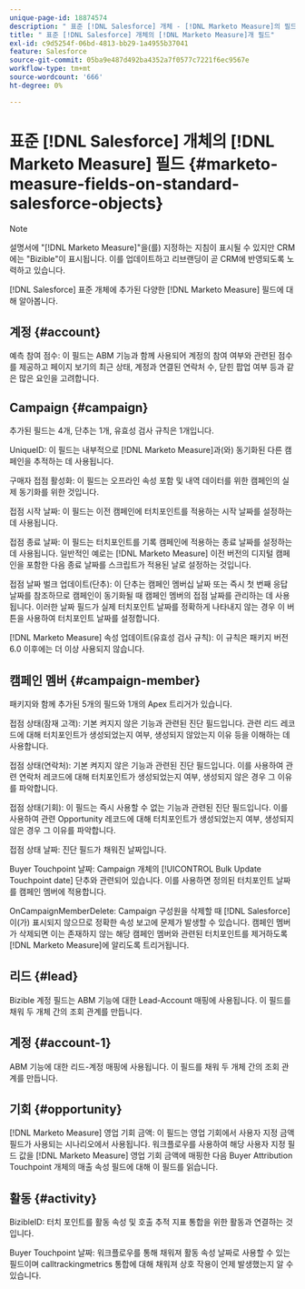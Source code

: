 ```yaml
---
unique-page-id: 18874574
description: " 표준 [!DNL Salesforce] 개체 - [!DNL Marketo Measure]의 필드 [!DNL Marketo Measure]개"
title: " 표준 [!DNL Salesforce] 개체의 [!DNL Marketo Measure]개 필드"
exl-id: c9d5254f-06bd-4813-bb29-1a4955b37041
feature: Salesforce
source-git-commit: 05ba9e487d492ba4352a7f0577c7221f6ec9567e
workflow-type: tm+mt
source-wordcount: '666'
ht-degree: 0%

---
```


# 표준 [!DNL Salesforce] 개체의 [!DNL Marketo Measure] 필드 {#marketo-measure-fields-on-standard-salesforce-objects}

>[!NOTE]
>
>설명서에 &quot;[!DNL Marketo Measure]&quot;을(를) 지정하는 지침이 표시될 수 있지만 CRM에는 &quot;Bizible&quot;이 표시됩니다. 이를 업데이트하고 리브랜딩이 곧 CRM에 반영되도록 노력하고 있습니다.

[!DNL Salesforce] 표준 개체에 추가된 다양한 [!DNL Marketo Measure] 필드에 대해 알아봅니다.

## 계정 {#account}

예측 참여 점수: 이 필드는 ABM 기능과 함께 사용되어 계정의 참여 여부와 관련된 점수를 제공하고 페이지 보기의 최근 상태, 계정과 연결된 연락처 수, 닫힌 팝업 여부 등과 같은 많은 요인을 고려합니다.

## Campaign {#campaign}

추가된 필드는 4개, 단추는 1개, 유효성 검사 규칙은 1개입니다.

UniqueID: 이 필드는 내부적으로 [!DNL Marketo Measure]과(와) 동기화된 다른 캠페인을 추적하는 데 사용됩니다.

구매자 접점 활성화: 이 필드는 오프라인 속성 포함 및 내역 데이터를 위한 캠페인의 실제 동기화를 위한 것입니다.

접점 시작 날짜: 이 필드는 이전 캠페인에 터치포인트를 적용하는 시작 날짜를 설정하는 데 사용됩니다.

접점 종료 날짜: 이 필드는 터치포인트를 기록 캠페인에 적용하는 종료 날짜를 설정하는 데 사용됩니다. 일반적인 예로는 [!DNL Marketo Measure] 이전 버전의 디지털 캠페인을 포함한 다음 종료 날짜를 스크립트가 적용된 날로 설정하는 것입니다.

접점 날짜 벌크 업데이트(단추): 이 단추는 캠페인 멤버십 날짜 또는 즉시 첫 번째 응답 날짜를 참조하므로 캠페인이 동기화될 때 캠페인 멤버의 접점 날짜를 관리하는 데 사용됩니다. 이러한 날짜 필드가 실제 터치포인트 날짜를 정확하게 나타내지 않는 경우 이 버튼을 사용하여 터치포인트 날짜를 설정합니다.

[!DNL Marketo Measure] 속성 업데이트(유효성 검사 규칙): 이 규칙은 패키지 버전 6.0 이후에는 더 이상 사용되지 않습니다.

## 캠페인 멤버 {#campaign-member}

패키지와 함께 추가된 5개의 필드와 1개의 Apex 트리거가 있습니다.

접점 상태(잠재 고객): 기본 켜지지 않은 기능과 관련된 진단 필드입니다. 관련 리드 레코드에 대해 터치포인트가 생성되었는지 여부, 생성되지 않았는지 이유 등을 이해하는 데 사용합니다.

접점 상태(연락처): 기본 켜지지 않은 기능과 관련된 진단 필드입니다. 이를 사용하여 관련 연락처 레코드에 대해 터치포인트가 생성되었는지 여부, 생성되지 않은 경우 그 이유를 파악합니다.

접점 상태(기회): 이 필드는 즉시 사용할 수 없는 기능과 관련된 진단 필드입니다. 이를 사용하여 관련 Opportunity 레코드에 대해 터치포인트가 생성되었는지 여부, 생성되지 않은 경우 그 이유를 파악합니다.

접점 상태 날짜: 진단 필드가 채워진 날짜입니다.

Buyer Touchpoint 날짜: Campaign 개체의 [!UICONTROL Bulk Update Touchpoint date] 단추와 관련되어 있습니다. 이를 사용하면 정의된 터치포인트 날짜를 캠페인 멤버에 적용합니다.

OnCampaignMemberDelete: Campaign 구성원을 삭제할 때 [!DNL Salesforce]이(가) 표시되지 않으므로 정확한 속성 보고에 문제가 발생할 수 있습니다. 캠페인 멤버가 삭제되면 이는 존재하지 않는 해당 캠페인 멤버와 관련된 터치포인트를 제거하도록 [!DNL Marketo Measure]에 알리도록 트리거됩니다.

## 리드 {#lead}

Bizible 계정 필드는 ABM 기능에 대한 Lead-Account 매핑에 사용됩니다. 이 필드를 채워 두 개체 간의 조회 관계를 만듭니다.

## 계정 {#account-1}

ABM 기능에 대한 리드-계정 매핑에 사용됩니다. 이 필드를 채워 두 개체 간의 조회 관계를 만듭니다.

## 기회 {#opportunity}

[!DNL Marketo Measure] 영업 기회 금액: 이 필드는 영업 기회에서 사용자 지정 금액 필드가 사용되는 시나리오에서 사용됩니다. 워크플로우를 사용하여 해당 사용자 지정 필드 값을 [!DNL Marketo Measure] 영업 기회 금액에 매핑한 다음 Buyer Attribution Touchpoint 개체의 매출 속성 필드에 대해 이 필드를 읽습니다.

## 활동 {#activity}

BizibleID: 터치 포인트를 활동 속성 및 호출 추적 지표 통합을 위한 활동과 연결하는 것입니다.

Buyer Touchpoint 날짜: 워크플로우를 통해 채워져 활동 속성 날짜로 사용할 수 있는 필드이며 calltrackingmetrics 통합에 대해 채워져 상호 작용이 언제 발생했는지 알 수 있습니다.
